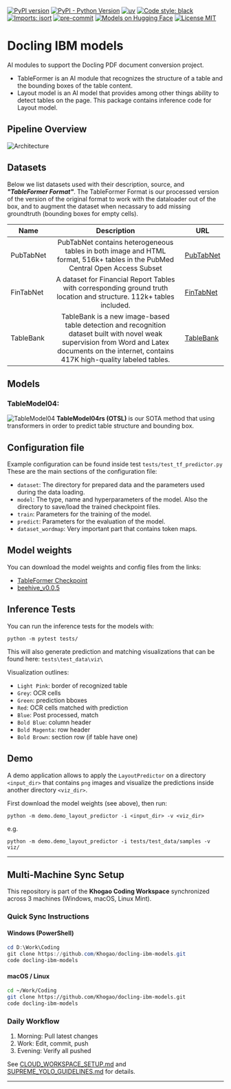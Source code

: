 ﻿[![PyPI version](https://img.shields.io/pypi/v/docling-ibm-models)](https://pypi.org/project/docling-ibm-models/)
[![PyPI - Python Version](https://img.shields.io/pypi/pyversions/docling-ibm-models)](https://pypi.org/project/docling-ibm-models/)
[![uv](https://img.shields.io/endpoint?url=https://raw.githubusercontent.com/astral-sh/uv/main/assets/badge/v0.json)](https://github.com/astral-sh/uv)
[![Code style: black](https://img.shields.io/badge/code%20style-black-000000.svg)](https://github.com/psf/black)
[![Imports: isort](https://img.shields.io/badge/%20imports-isort-%231674b1?style=flat&labelColor=ef8336)](https://pycqa.github.io/isort/)
[![pre-commit](https://img.shields.io/badge/pre--commit-enabled-brightgreen?logo=pre-commit&logoColor=white)](https://github.com/pre-commit/pre-commit)
[![Models on Hugging Face](https://img.shields.io/badge/%F0%9F%A4%97%20Hugging%20Face-Model-blue)](https://huggingface.co/ds4sd/docling-models/)
[![License MIT](https://img.shields.io/github/license/ds4sd/deepsearch-toolkit)](https://opensource.org/licenses/MIT)

# Docling IBM models

AI modules to support the Docling PDF document conversion project.

- TableFormer is an AI module that recognizes the structure of a table and the bounding boxes of the table content.
- Layout model is an AI model that provides among other things ability to detect tables on the page. This package contains inference code for Layout model.


## Pipeline Overview
![Architecture](docs/tablemodel_overview_color.png)

## Datasets
Below we list datasets used with their description, source, and ***"TableFormer Format"***. The TableFormer Format is our processed version of the version of the original format to work with the dataloader out of the box, and to augment the dataset when necassary to add missing groundtruth (bounding boxes for empty cells).


| Name        | Description      | URL |
| ------------- |:-------------:|----|
| PubTabNet | PubTabNet contains heterogeneous tables in both image and HTML format, 516k+ tables in the PubMed Central Open Access Subset  | [PubTabNet](https://developer.ibm.com/exchanges/data/all/pubtabnet/) |
| FinTabNet| A dataset for Financial Report Tables with corresponding ground truth location and structure. 112k+ tables included.| [FinTabNet](https://developer.ibm.com/exchanges/data/all/fintabnet/) |
| TableBank| TableBank is a new image-based table detection and recognition dataset built with novel weak supervision from Word and Latex documents on the internet, contains 417K high-quality labeled tables. | [TableBank](https://github.com/doc-analysis/TableBank) |

## Models

### TableModel04:
![TableModel04](docs/tbm04.png)
**TableModel04rs (OTSL)** is our SOTA method that using transformers in order to predict table structure and bounding box.


## Configuration file

Example configuration can be found inside test `tests/test_tf_predictor.py`
These are the main sections of the configuration file:

- `dataset`: The directory for prepared data and the parameters used during the data loading.
- `model`: The type, name and hyperparameters of the model. Also the directory to save/load the
  trained checkpoint files.
- `train`: Parameters for the training of the model.
- `predict`: Parameters for the evaluation of the model.
- `dataset_wordmap`: Very important part that contains token maps.


## Model weights

You can download the model weights and config files from the links:

- [TableFormer Checkpoint](https://huggingface.co/ds4sd/docling-models/tree/main/model_artifacts/tableformer)
- [beehive_v0.0.5](https://huggingface.co/ds4sd/docling-models/tree/main/model_artifacts/layout/beehive_v0.0.5)


## Inference Tests

You can run the inference tests for the models with:

```
python -m pytest tests/
```

This will also generate prediction and matching visualizations that can be found here:
`tests\test_data\viz\`

Visualization outlines:
- `Light Pink`: border of recognized table
- `Grey`: OCR cells
- `Green`: prediction bboxes
- `Red`: OCR cells matched with prediction
- `Blue`: Post processed, match
- `Bold Blue`: column header
- `Bold Magenta`: row header
- `Bold Brown`: section row (if table have one)


## Demo

A demo application allows to apply the `LayoutPredictor` on a directory `<input_dir>` that contains
`png` images and visualize the predictions inside another directory `<viz_dir>`.

First download the model weights (see above), then run:
```
python -m demo.demo_layout_predictor -i <input_dir> -v <viz_dir>
```

e.g.
```
python -m demo.demo_layout_predictor -i tests/test_data/samples -v viz/
```


---

## Multi-Machine Sync Setup

This repository is part of the **Khogao Coding Workspace** synchronized across 3 machines (Windows, macOS, Linux Mint).

### Quick Sync Instructions

#### Windows (PowerShell)
```powershell
cd D:\Work\Coding
git clone https://github.com/Khogao/docling-ibm-models.git
code docling-ibm-models
```

#### macOS / Linux
```bash
cd ~/Work/Coding
git clone https://github.com/Khogao/docling-ibm-models.git
code docling-ibm-models
```

### Daily Workflow
1. Morning: Pull latest changes
2. Work: Edit, commit, push
3. Evening: Verify all pushed

See [CLOUD_WORKSPACE_SETUP.md](../workspace-config/CLOUD_WORKSPACE_SETUP.md) and [SUPREME_YOLO_GUIDELINES.md](../workspace-config/.vscode/SUPREME_YOLO_GUIDELINES.md) for details.

---
